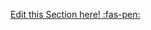 <!-- DO NOT DELETE THIS LINK --> 
[Edit this Section here! :fas-pen:](https://github.com/nus-cs2030/1920-s2/edit/master/contents/textbook/lecture02/FactoryMethods/examples.md)
<!-- DO NOT DELETE THIS LINK --> 